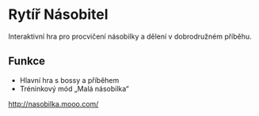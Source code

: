 # Rytíř Násobitel

Interaktivní hra pro procvičení násobilky a dělení v dobrodružném příběhu.

## Funkce
- Hlavní hra s bossy a příběhem
- Tréninkový mód „Malá násobilka“


http://nasobilka.mooo.com/

